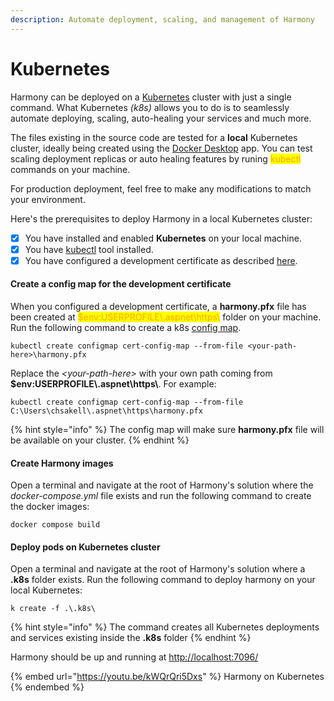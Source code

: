 ```yaml
---
description: Automate deployment, scaling, and management of Harmony
---
```


# Kubernetes

Harmony can be deployed on a [Kubernetes](https://kubernetes.io/) cluster with just a single command. What Kubernetes _(k8s)_ allows you to do is to seamlessly automate deploying,  scaling, auto-healing your services and much more.&#x20;

The files existing in the source code are tested for a **local** Kubernetes cluster, ideally being created using the [Docker Desktop](https://www.docker.com/products/docker-desktop/) app. You can test scaling deployment replicas or auto healing features by runing <mark style="color:orange;">kubectl</mark> commands on your machine.

For production deployment, feel free to make any modifications to match your environment.

Here's the prerequisites to deploy Harmony in a local Kubernetes cluster:

* [x] You have installed and enabled **Kubernetes** on your local machine.
* [x] You have [kubectl](https://kubernetes.io/docs/tasks/tools/#kubectl) tool installed.
* [x] You have configured a development certificate as described [here](https://docs.harmony-teams.com/overview/setup/docker#create-and-trust-a-development-certificate).

#### Create a config map for the development certificate

When you configured a development certificate, a **harmony.pfx** file has been created at <mark style="color:orange;">$env:USERPROFILE\\.aspnet\https\\</mark> folder on your machine. Run the following command to create a k8s [config map](https://kubernetes.io/docs/concepts/configuration/configmap/).

```docker
kubectl create configmap cert-config-map --from-file <your-path-here>\harmony.pfx
```

Replace the _\<your-path-here>_ with your own path coming from **$env:USERPROFILE\\.aspnet\https\\**. For example:

```
kubectl create configmap cert-config-map --from-file C:\Users\chsakell\.aspnet\https\harmony.pfx
```

{% hint style="info" %}
The config map will make sure **harmony.pfx** file will be available on your cluster.
{% endhint %}

#### Create Harmony images

Open a terminal and navigate at the root of Harmony's solution where the _docker-compose.yml_ file exists and run the following command to create the docker images:

```docker
docker compose build
```

#### Deploy pods on Kubernetes cluster

Open a terminal and navigate at the root of Harmony's solution where a **.k8s** folder exists. Run the following command to deploy harmony on your local Kubernetes:

```docker
k create -f .\.k8s\
```

{% hint style="info" %}
The command creates all Kubernetes deployments and services existing inside the **.k8s** folder
{% endhint %}

Harmony should be up and running at [http://localhost:7096/](http://localhost:7096/)

{% embed url="https://youtu.be/kWQrQri5Dxs" %}
Harmony on Kubernetes
{% endembed %}
